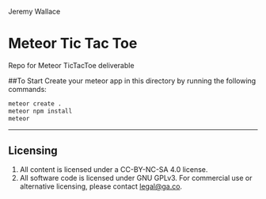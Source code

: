 Jeremy Wallace
# Meteor Tic Tac Toe
Repo for Meteor TicTacToe deliverable

##To Start
Create your meteor app in this directory by running the following commands:
```bash
meteor create .
meteor npm install
meteor
```

---

## Licensing
1. All content is licensed under a CC-BY-NC-SA 4.0 license.
2. All software code is licensed under GNU GPLv3. For commercial use or alternative licensing, please contact legal@ga.co.
